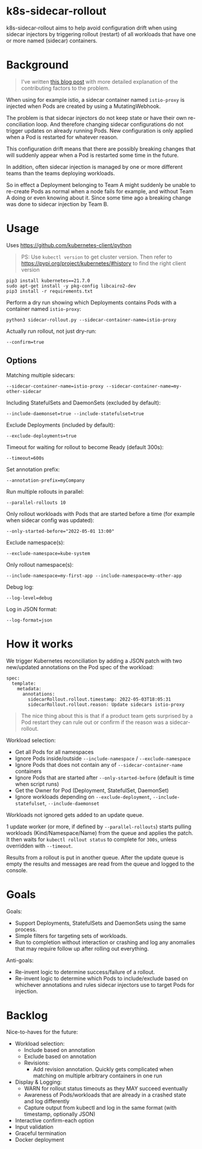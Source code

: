 # k8s-sidecar-rollout

k8s-sidecar-rollout aims to help avoid configuration drift when using sidecar injectors
by triggering rollout (restart) of all workloads that have one or more named (sidecar) containers.

# Background

> I've written [this blog post](https://www.chipmunk.no/blog/kubernetes-sidecar-config-drift) with more detailed explanation of the contributing factors to the problem.

When using for example istio, a sidecar container named `istio-proxy` is injected when Pods are created by using a MutatingWebhook.

The problem is that sidecar injectors do not keep state or have their own re-conciliation loop. And therefore changing
sidecar configurations do not trigger updates on already running Pods. New configuration is only applied when a Pod is restarted for whatever reason.

This configuration drift means that there are possibly breaking changes that will suddenly appear when a Pod is restarted some time in the future.

In addition, often sidecar injection is managed by one or more different teams than the teams deploying workloads.

So in effect a Deployment belonging to Team A might suddenly be unable to re-create Pods as normal when a node fails for example, and without Team A doing or even knowing about it. Since some time ago a breaking change was done to sidecar injection by Team B.

# Usage

Uses https://github.com/kubernetes-client/python

> PS: Use `kubectl version` to get cluster version. Then refer to https://pypi.org/project/kubernetes/#history to find the right client version

    pip3 install kubernetes==21.7.0
    sudo apt-get install -y pkg-config libcairo2-dev
    pip3 install -r requirements.txt

Perform a dry run showing which Deployments contains Pods with a container named `istio-proxy`:

    python3 sidecar-rollout.py --sidecar-container-name=istio-proxy

Actually run rollout, not just dry-run:

    --confirm=true

## Options

Matching multiple sidecars:

    --sidecar-container-name=istio-proxy --sidecar-container-name=my-other-sidecar 

Including StatefulSets and DaemonSets (excluded by default):

    --include-daemonset=true --include-statefulset=true

Exclude Deployments (included by default):

    --exclude-deployments=true

Timeout for waiting for rollout to become Ready (default 300s):

    --timeout=600s

Set annotation prefix:

    --annotation-prefix=myCompany

Run multiple rollouts in parallel:

    --parallel-rollouts 10

Only rollout workloads with Pods that are started before a time (for example when sidecar config was updated):

    --only-started-before="2022-05-01 13:00"

Exclude namespace(s):

    --exclude-namespace=kube-system

Only rollout namespace(s):

    --include-namespace=my-first-app --include-namespace=my-other-app

Debug log:

    --log-level=debug

Log in JSON format:

    --log-format=json

# How it works

We trigger Kubernetes reconciliation by adding a JSON patch with two new/updated annotations on the Pod spec of the workload:

    spec:
      template:
        metadata:
          annotations:
            sidecarRollout.rollout.timestamp: 2022-05-03T18:05:31
            sidecarRollout.rollout.reason: Update sidecars istio-proxy

> The nice thing about this is that if a product team gets surprised by a Pod restart they can rule out or confirm if the reason was a sidecar-rollout.

Workload selection:

  - Get all Pods for all namespaces
  - Ignore Pods inside/outside `--include-namespace` / `--exclude-namespace`
  - Ignore Pods that does not contain any of `--sidecar-container-name` containers
  - Ignore Pods that are started after `--only-started-before` (default is time when script runs)
  - Get the Owner for Pod (Deployment, StatefulSet, DaemonSet)
  - Ignore workloads depending on `--exclude-deployment`, `--include-statefulset`, `--include-daemonset`

Workloads not ignored gets added to an update queue.

1 update worker (or more, if defined by `--parallel-rollouts`) starts pulling workloads (Kind/Namespace/Name) from the queue and applies the patch. It then waits for `kubectl rollout status` to complete for `300s`, unless overridden with `--timeout`.

Results from a rollout is put in another queue. After the update queue is empty the results and messages are read from the queue and logged to the console.

# Goals

Goals:
  - Support Deployments, StatefulSets and DaemonSets using the same process.
  - Simple filters for targeting sets of workloads.
  - Run to completion without interaction or crashing and log any anomalies that may require follow up after rolling out everything.

Anti-goals:
  - Re-invent logic to determine success/failure of a rollout.
  - Re-invent logic to determine which Pods to include/exclude based on whichever annotations and rules sidecar injectors use to target Pods for injection.

# Backlog

Nice-to-haves for the future:

 - Workload selection:
    - Include based on annotation
    - Exclude based on annotation
    - Revisions:
      - Add revision annotation. Quickly gets complicated when matching on multiple arbitrary containers in one run
 - Display & Logging:
    - WARN for rollout status timeouts as they MAY succeed eventually
    - Awareness of Pods/workloads that are already in a crashed state and log differently
    - Capture output from kubectl and log in the same format (with timestamp, optionally JSON)
 - Interactive confirm-each option
 - Input validation
 - Graceful termination
 - Docker deployment
